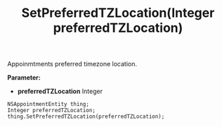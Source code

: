 ﻿---
uid: crmscript_ref_NSAppointmentEntity_SetPreferredTZLocation
title: SetPreferredTZLocation(Integer preferredTZLocation)
intellisense: NSAppointmentEntity.SetPreferredTZLocation
keywords: NSAppointmentEntity, GetPreferredTZLocation
so.topic: reference
---

Appoinmtments preferred timezone location.

**Parameter:** 
 - **preferredTZLocation** Integer

```crmscript
NSAppointmentEntity thing;
Integer preferredTZLocation;
thing.SetPreferredTZLocation(preferredTZLocation);
```


